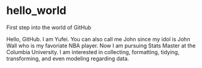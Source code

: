 # hello_world
First step into the world of GitHub


Hello, GitHub. I am Yufei. You can also call me John since my idol is John Wall who is my favoriate NBA player. Now I am pursuing Stats Master at the Columbia University.
I am interested in collecting, formatting, tidying, transforming, and even modeling regarding data.
